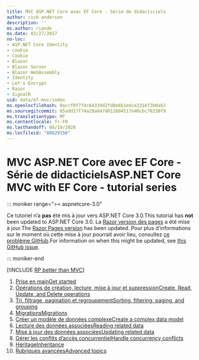 ```yaml
---
title: MVC ASP.NET Core avec EF Core - Série de didacticiels
author: rick-anderson
description: ''
ms.author: riande
ms.date: 03/27/2017
no-loc:
- ASP.NET Core Identity
- cookie
- Cookie
- Blazor
- Blazor Server
- Blazor WebAssembly
- Identity
- Let's Encrypt
- Razor
- SignalR
uid: data/ef-mvc/index
ms.openlocfilehash: 0accf0f7f4c64334d2fd8e6b1edce3316f3b0ab2
ms.sourcegitcommit: 65add17f74a29a647d812b04517e46cbc78258f9
ms.translationtype: MT
ms.contentlocale: fr-FR
ms.lasthandoff: 08/19/2020
ms.locfileid: "88629156"
---
```

# <a name="aspnet-core-mvc-with-ef-core---tutorial-series"></a><span data-ttu-id="ba607-102">MVC ASP.NET Core avec EF Core - Série de didacticiels</span><span class="sxs-lookup"><span data-stu-id="ba607-102">ASP.NET Core MVC with EF Core - tutorial series</span></span>

::: moniker range=">= aspnetcore-3.0"

<span data-ttu-id="ba607-103">Ce tutoriel n’a **pas** été mis à jour vers ASP.NET Core 3.0.</span><span class="sxs-lookup"><span data-stu-id="ba607-103">This tutorial has **not** been updated to ASP.NET Core 3.0.</span></span> <span data-ttu-id="ba607-104">La [ Razor version des pages](xref:data/ef-rp/intro) a été mise à jour.</span><span class="sxs-lookup"><span data-stu-id="ba607-104">The [Razor Pages version](xref:data/ef-rp/intro) has been updated.</span></span> <span data-ttu-id="ba607-105">Pour plus d’informations sur le moment où cette mise à jour pourrait avoir lieu, consultez [ce problème GitHub](https://github.com/dotnet/AspNetCore.Docs/issues/13920).</span><span class="sxs-lookup"><span data-stu-id="ba607-105">For information on when this might be updated, see [this GitHub issue](https://github.com/dotnet/AspNetCore.Docs/issues/13920).</span></span>

::: moniker-end

[!INCLUDE [RP better than MVC](../../includes/RP-EF/rp-over-mvc.md)]

1. [<span data-ttu-id="ba607-106">Prise en main</span><span class="sxs-lookup"><span data-stu-id="ba607-106">Get started</span></span>](xref:data/ef-mvc/intro)
1. [<span data-ttu-id="ba607-107">Opérations de création, lecture, mise à jour et suppression</span><span class="sxs-lookup"><span data-stu-id="ba607-107">Create, Read, Update, and Delete operations</span></span>](xref:data/ef-mvc/crud)
1. [<span data-ttu-id="ba607-108">Tri, filtrage, pagination et regroupement</span><span class="sxs-lookup"><span data-stu-id="ba607-108">Sorting, filtering, paging, and grouping</span></span>](xref:data/ef-mvc/sort-filter-page)
1. [<span data-ttu-id="ba607-109">Migrations</span><span class="sxs-lookup"><span data-stu-id="ba607-109">Migrations</span></span>](xref:data/ef-mvc/migrations)
1. [<span data-ttu-id="ba607-110">Créer un modèle de données complexe</span><span class="sxs-lookup"><span data-stu-id="ba607-110">Create a complex data model</span></span>](xref:data/ef-mvc/complex-data-model)
1. [<span data-ttu-id="ba607-111">Lecture des données associées</span><span class="sxs-lookup"><span data-stu-id="ba607-111">Reading related data</span></span>](xref:data/ef-mvc/read-related-data)
1. [<span data-ttu-id="ba607-112">Mise à jour des données associées</span><span class="sxs-lookup"><span data-stu-id="ba607-112">Updating related data</span></span>](xref:data/ef-mvc/update-related-data)
1. [<span data-ttu-id="ba607-113">Gérer les conflits d’accès concurrentiel</span><span class="sxs-lookup"><span data-stu-id="ba607-113">Handle concurrency conflicts</span></span>](xref:data/ef-mvc/concurrency)
1. [<span data-ttu-id="ba607-114">Héritage</span><span class="sxs-lookup"><span data-stu-id="ba607-114">Inheritance</span></span>](xref:data/ef-mvc/inheritance)
1. [<span data-ttu-id="ba607-115">Rubriques avancées</span><span class="sxs-lookup"><span data-stu-id="ba607-115">Advanced topics</span></span>](xref:data/ef-mvc/advanced)
